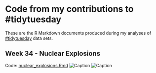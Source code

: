# Code from my contributions to #tidytuesday

These are the R Markdown documents produced during my analyses of [#tidytuesday](https://github.com/rfordatascience/tidytuesday) data sets.

## Week 34 - Nuclear Explosions
Code: [nuclear_explosions.Rmd](https://github.com/gdatascience/tidytuesday/blob/master/nuclear_explosions.Rmd)
![Caption](https://pbs.twimg.com/media/ECho7ECU8AAZKTJ?format=png&name=large)
![Caption](https://pbs.twimg.com/media/ECho8q_U8AAjm8R?format=png&name=large)

